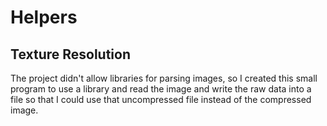 # Helpers

## Texture Resolution

The project didn't allow libraries for parsing images,
so I created this small program to use a library and read the image and write
the raw data into a file so that I could use that uncompressed file instead
of the compressed image.
